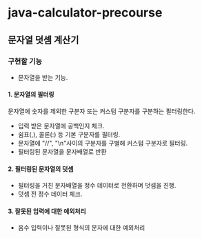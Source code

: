 # java-calculator-precourse

## 문자열 덧셈 계산기 


### 구현할 기능
 + 문자열을 받는 기능.
#### 1. 문자열의 필터링
 문자열에 숫자를 제외한 구분자 또는 커스텀 구분자를 구분하는 필터링한다.

+ 입력 받은 문자열에 공백인지 체크.
+ 쉼표(,), 콜론(:) 등 기본 구분자를 필터링.
+ 문자열에 "//", "\n"사이의 구분자를 구별해 커스텀 구분자로 필터링.
+ 필터링된 문자열을 문자배열로 반환

#### 2. 필터링된 문자열의 덧셈
+ 필터링을 거친 문자배열을 정수 데이터로 전환하며 덧셈을 진행.
+ 덧셈 전 정수 데이터 체크.

#### 3. 잘못된 입력에 대한 예외처리
- 음수 입력이나 잘못된 형식의 문자에 대한 예외처리



